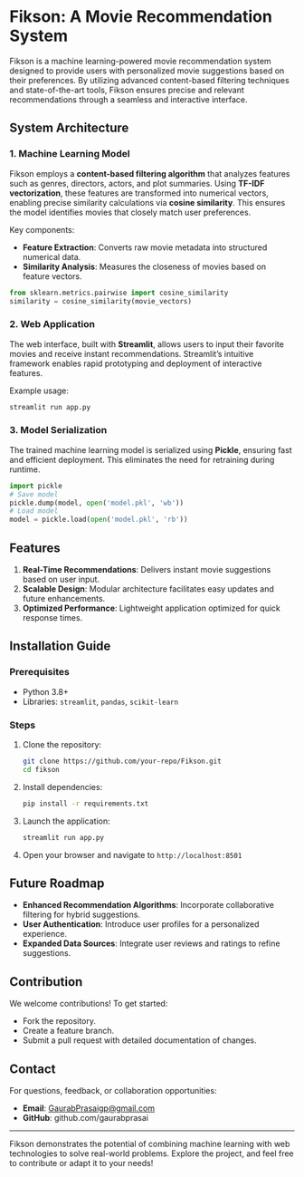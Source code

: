 # Fikson: A Movie Recommendation System

Fikson is a machine learning-powered movie recommendation system designed to provide users with personalized movie suggestions based on their preferences. By utilizing advanced content-based filtering techniques and state-of-the-art tools, Fikson ensures precise and relevant recommendations through a seamless and interactive interface.

## System Architecture

### 1. Machine Learning Model
Fikson employs a **content-based filtering algorithm** that analyzes features such as genres, directors, actors, and plot summaries. Using **TF-IDF vectorization**, these features are transformed into numerical vectors, enabling precise similarity calculations via **cosine similarity**. This ensures the model identifies movies that closely match user preferences.

Key components:
- **Feature Extraction**: Converts raw movie metadata into structured numerical data.
- **Similarity Analysis**: Measures the closeness of movies based on feature vectors.

```python
from sklearn.metrics.pairwise import cosine_similarity
similarity = cosine_similarity(movie_vectors)
```

### 2. Web Application
The web interface, built with **Streamlit**, allows users to input their favorite movies and receive instant recommendations. Streamlit’s intuitive framework enables rapid prototyping and deployment of interactive features.

Example usage:
```bash
streamlit run app.py
```

### 3. Model Serialization
The trained machine learning model is serialized using **Pickle**, ensuring fast and efficient deployment. This eliminates the need for retraining during runtime.

```python
import pickle
# Save model
pickle.dump(model, open('model.pkl', 'wb'))
# Load model
model = pickle.load(open('model.pkl', 'rb'))
```

## Features

1. **Real-Time Recommendations**: Delivers instant movie suggestions based on user input.
2. **Scalable Design**: Modular architecture facilitates easy updates and future enhancements.
3. **Optimized Performance**: Lightweight application optimized for quick response times.

## Installation Guide

### Prerequisites
- Python 3.8+
- Libraries: `streamlit`, `pandas`, `scikit-learn`

### Steps
1. Clone the repository:
   ```bash
   git clone https://github.com/your-repo/Fikson.git
   cd fikson
   ```
2. Install dependencies:
   ```bash
   pip install -r requirements.txt
   ```
3. Launch the application:
   ```bash
   streamlit run app.py
   ```
4. Open your browser and navigate to `http://localhost:8501`

## Future Roadmap

- **Enhanced Recommendation Algorithms**: Incorporate collaborative filtering for hybrid suggestions.
- **User Authentication**: Introduce user profiles for a personalized experience.
- **Expanded Data Sources**: Integrate user reviews and ratings to refine suggestions.

## Contribution
We welcome contributions! To get started:
- Fork the repository.
- Create a feature branch.
- Submit a pull request with detailed documentation of changes.

## Contact
For questions, feedback, or collaboration opportunities:
- **Email**: GaurabPrasaigp@gmail.com
- **GitHub**: github.com/gaurabprasai

---

Fikson demonstrates the potential of combining machine learning with web technologies to solve real-world problems. Explore the project, and feel free to contribute or adapt it to your needs!

